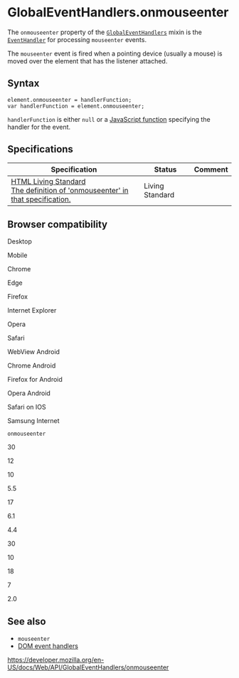 GlobalEventHandlers.onmouseenter
================================

The `onmouseenter` property of the [`GlobalEventHandlers`](../globaleventhandlers) mixin is the [`EventHandler`](https://developer.mozilla.org/en-US/docs/Web/Events/Event_handlers) for processing `mouseenter` events.

The `mouseenter` event is fired when a pointing device (usually a mouse) is moved over the element that has the listener attached.

Syntax
------

    element.onmouseenter = handlerFunction;
    var handlerFunction = element.onmouseenter;

`handlerFunction` is either `null` or a [JavaScript function](https://developer.mozilla.org/en-US/docs/Web/JavaScript/Reference/Functions) specifying the handler for the event.

Specifications
--------------

<table><thead><tr class="header"><th>Specification</th><th>Status</th><th>Comment</th></tr></thead><tbody><tr class="odd"><td><a href="https://html.spec.whatwg.org/multipage/#handler-onmouseenter">HTML Living Standard<br />
<span class="small">The definition of 'onmouseenter' in that specification.</span></a></td><td><span class="spec-living">Living Standard</span></td><td></td></tr></tbody></table>

Browser compatibility
---------------------

Desktop

Mobile

Chrome

Edge

Firefox

Internet Explorer

Opera

Safari

WebView Android

Chrome Android

Firefox for Android

Opera Android

Safari on IOS

Samsung Internet

`onmouseenter`

30

12

10

5.5

17

6.1

4.4

30

10

18

7

2.0

See also
--------

-   `mouseenter`
-   [DOM event handlers](https://developer.mozilla.org/en-US/docs/Web/Events/Event_handlers)

<a href="https://developer.mozilla.org/en-US/docs/Web/API/GlobalEventHandlers/onmouseenter" class="_attribution-link">https://developer.mozilla.org/en-US/docs/Web/API/GlobalEventHandlers/onmouseenter</a>
